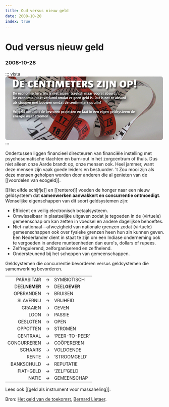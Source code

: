 ```yaml
---
title: Oud versus nieuw geld
date: 2008-10-28
index: true
---
```


# Oud versus nieuw geld
### 2008-10-28

::: vista
<img src="centimeters-zijn-op.png">
:::

Ondertussen liggen financieel directeuren van financiële instelling met psychosomatische klachten en burn-out in het zorgcentrum of thuis. Dus niet alleen onze Aarde brandt op, onze mensen ook. Heel jammer, want deze mensen zijn vaak goede leiders en bestuurder. 't Zou mooi zijn als deze mensen geholpen worden door anderen die al genieten van de [[voordelen van ecogeld]].

[[Het elfde schijfje]] en [[renterot]] voeden de honger naar een nieuw geldsysteem dat **samenwerken aanwakkert en concurrentie ontmoedigt**. Wenselijke eigenschappen van dit soort geldsystemen zijn:
- Efficiënt en veilig electronisch betaalsysteem.
- Omwisselbaar in plaatselijke uitgaven zodat je tegoeden in de (virtuele) gemeenschap om kan zetten in voedsel en andere dagelijkse behoeftes.
- Niet-nationaal—afwezigheid van nationale grenzen zodat (virtuele) gemeenschappen ook over fysieke grenzen heen hun zin kunnen geven. Een Nederlander dient in staat te zijn om een Indiase onderneming ook te vergoeden in andere munteenheden dan euro's, dollars of rupees.
- Zelfregulerend, zelforganiserend en zelfhelend.
- Ondersteunend bij het scheppen van gemeenschappen.

Geldsystemen die concurrentie bevorderen versus geldsystemen die samenwerking bevorderen.

||||
|--:|---|:--|
|PARASITAIR|→|SYMBIOTISCH|
|DEEL**NEMER**|→|DEEL**GEVER**|
|OPBRANDEN|→|BRUISEN|
|SLAVERNIJ|→|VRIJHEID|
|GRAAIEN|→|GEVEN|
|LOON|→|PASSIE|
|GESLOTEN|→|OPEN|
|OPPOTTEN|→|STROMEN|
|CENTRAAL|→|‘PEER-TO-PEER’|
|CONCURREREN|→|COÖPEREREN|
|SCHAARS|→|VOLDOENDE|
|RENTE|→|‘STROOMGELD’|
|BANKSCHULD|→|REPUTATIE|
|FIAT-GELD|→|‘ZELF’GELD|
|NATIE|→|GEMEENSCHAP|

Lees ook [[geld als instrument voor massaheling]].

Bron: [Het geld van de toekomst](http://aardnoot.nl/Het_geld_van_de_toekomst), [Bernard Lietaer](http://aardnoot.nl/Bernard_Lietaer).
